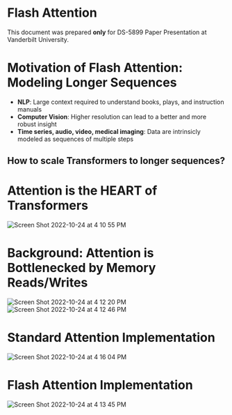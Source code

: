 # Flash Attention
This document was prepared **only** for DS-5899 Paper Presentation at Vanderbilt University.

# Motivation of Flash Attention: Modeling Longer Sequences
* **NLP**: Large context required to understand books, plays, and instruction manuals
* **Computer Vision**: Higher resolution can lead to a better and more robust insight
* **Time series, audio, video, medical imaging**: Data are intrinsicly modeled as sequences of multiple steps
## How to scale Transformers to longer sequences?

# Attention is the HEART of Transformers
![Screen Shot 2022-10-24 at 4 10 55 PM](https://user-images.githubusercontent.com/25111091/197630239-df4a88d6-7bd6-4d81-88cd-f3beae23fb9e.png)

# Background: Attention is Bottlenecked by Memory Reads/Writes
![Screen Shot 2022-10-24 at 4 12 20 PM](https://user-images.githubusercontent.com/25111091/197630379-74042ca2-a8f1-4c29-b029-c4e7019a79f7.png)
![Screen Shot 2022-10-24 at 4 12 46 PM](https://user-images.githubusercontent.com/25111091/197630425-d64d06ca-d876-4c54-b0d4-14a1ee2e8f9c.png)

# Standard Attention Implementation
![Screen Shot 2022-10-24 at 4 16 04 PM](https://user-images.githubusercontent.com/25111091/197631180-2f019f6b-7f5d-408f-80ff-8293bda4e71a.png)

# Flash Attention Implementation
![Screen Shot 2022-10-24 at 4 13 45 PM](https://user-images.githubusercontent.com/25111091/197630869-d6a48fba-d4f1-4027-ae48-7fc3a4a820ad.png)
